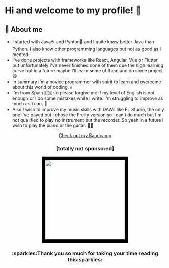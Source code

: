 # Hi and welcome to my profile! :wave:
## :information_desk_person: About me
- I started with Java:coffee: and Pyhton:snake: and I quite know better Java than Python. I also know other programming languages but not as good as I mented.
- I've done projects with frameworks like React, Angular, Vue or Flutter but unfortunately I've never finished none of them due the high learning curve but in a future maybe I'll learn some of them and do some project :sweat_smile:
- In summary I'm a novice programmer with spirit to learn and overcome about this world of coding. :fist:
- I'm from Spain :es: so please forgive me if my level of English is not enough or I do some mistakes while I write. I'm struggling to improve as much as I can. :muscle:
- Also I wish to improve my music skills with DAWs like FL Studio, the only one I've payed but I chose the Fruity version so I can't do much but I'm not qualified to play no instrument but the recorder. So yeah in a future I wish to play the piano or the guitar. :musical_keyboard::musical_note:

<p align="center"><a href="https://loxewyx.bandcamp.com/">Check out my Bandcamp</a></p>
<h3 align="center" style="text-align:center">[totally not sponsored]</h3>

<!--My Watermark-->
<p align="center">
  <img src="https://user-images.githubusercontent.com/86871709/179967999-26052aff-0208-48bd-a051-32c8493f4675.png" width=250 height=250
  style="border: 10px solid black; overflow: hidden"/>
</p>

<h3 align="center">:sparkles:Thank you so much for taking your time reading this:sparkles:</h3>
